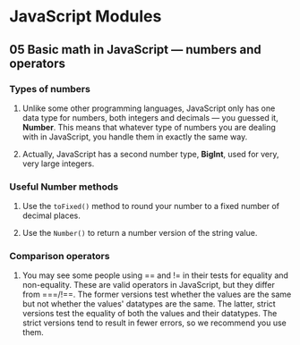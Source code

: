 # JavaScript Modules

## 05 Basic math in JavaScript — numbers and operators

### Types of numbers

1. Unlike some other programming languages, JavaScript only has one data type for numbers, both integers and decimals — you guessed it, **Number**. This means that whatever type of numbers you are dealing with in JavaScript, you handle them in exactly the same way.

2. Actually, JavaScript has a second number type, **BigInt**, used for very, very large integers.

### Useful Number methods

1. Use the `toFixed()` method to round your number to a fixed number of decimal places.

2. Use the `Number()` to return a number version of the string value.

### Comparison operators

1.  You may see some people using == and != in their tests for equality and non-equality. These are valid operators in JavaScript, but they differ from ===/!==. The former versions test whether the values are the same but not whether the values' datatypes are the same. The latter, strict versions test the equality of both the values and their datatypes. The strict versions tend to result in fewer errors, so we recommend you use them.
